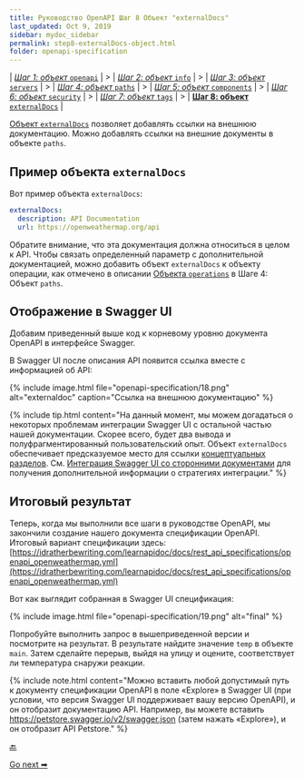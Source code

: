 ```yaml
---
title: Руководство OpenAPI Шаг 8 Объект "externalDocs"
last_updated: Oct 9, 2019
sidebar: mydoc_sidebar
permalink: step8-externalDocs-object.html
folder: openapi-specification
---
```


| [*Шаг 1: объект* `openapi`](step1-openapi-object.html) | > | [*Шаг 2: объект* `info`](step2-info-object.html) | > | [*Шаг 3: объект* `servers`](step3-servers-object.html) | > | [*Шаг 4: объект* `paths`](step4-paths-object.html) | > | [*Шаг 5: объект* `components`](step5-components-object.html) | > | [*Шаг 6: объект* `security`](step6-security-object.html) | > | [*Шаг 7: объект* `tags`](step7-tags-object.html) | > | [**Шаг 8: объект** `externalDocs`](step8-externalDocs-object.html) |

[Объект `externalDocs`](https://github.com/OAI/OpenAPI-Specification/blob/master/versions/3.0.2.md#external-documentation-object) позволяет добавлять ссылки на внешнюю документацию. Можно добавлять ссылки на внешние документы в объекте `paths`.

<a name="example"></a>
## Пример объекта `externalDocs`

Вот пример объекта `externalDocs`:

```yaml
externalDocs:
  description: API Documentation
  url: https://openweathermap.org/api
```

Обратите внимание, что эта документация должна относиться в целом к API. Чтобы связать определенный параметр с дополнительной документацией, можно добавить объект `externalDocs` к объекту операции, как отмечено в описании [Объекта `operations`](step4-paths-object.html#%operations) в Шаге 4: Объект `paths`.

<a name="appearanse"></a>
## Отображение в Swagger UI

Добавим приведенный выше код к корневому уровню документа OpenAPI в интерфейсе Swagger.

В Swagger UI после описания API появится ссылка вместе с информацией об API:

{% include image.html file="openapi-specification/18.png" alt="externaldoc" caption="Ссылка на внешнюю документацию" %}

{% include tip.html content="На данный момент, мы можем догадаться о некоторых проблемам интеграции Swagger UI с остальной частью нашей документации. Скорее всего, будет два вывода и полуфрагментированный пользовательский опыт. Объект `externalDocs` обеспечивает предсказуемое место для ссылки [концептуальных разделов](about-sixth-module.html). См. [Интеграция Swagger UI со сторонними документами](integrating-swagger-with-docs.html) для получения дополнительной информации о стратегиях интеграции." %}

<a name="finish"></a>
## Итоговый результат

Теперь, когда мы выполнили все шаги в руководстве OpenAPI, мы закончили создание нашего документа спецификации OpenAPI. Итоговый вариант спецификации здесь: [https://idratherbewriting.com/learnapidoc/docs/rest_api_specifications/openapi_openweathermap.yml](https://idratherbewriting.com/learnapidoc/docs/rest_api_specifications/openapi_openweathermap.yml)

Вот как выглядит собранная в Swagger UI спецификация:

{% include image.html file="openapi-specification/19.png" alt="final" %}

Попробуйте выполнить запрос в вышеприведенной версии и посмотрите на результат. В результате найдите значение `temp` в объекте `main`. Затем сделайте перерыв, выйдя на улицу и оцените, соответствует ли температура снаружи реакции.

{% include note.html content="Можно вставить любой допустимый путь к документу спецификации OpenAPI в поле «Explore» в Swagger UI (при условии, что версия Swagger UI поддерживает вашу версию OpenAPI), и он отобразит документацию API. Например, вы можете вставить https://petstore.swagger.io/v2/swagger.json (затем нажать «Explore»), и он отобразит API Petstore." %}

[🔙](step7-tags-object.html)

[Go next ➡](create-openapi-specification.html)
